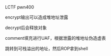 LCTF pwn400


encrypt输出可以造成堆地址泄露

decrypt后会释放对象

comment填充进行UAF，根据泄露的堆地址伪造虚表

跳转到可栈溢出的地址，然后ROP拿到shell


